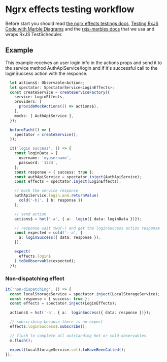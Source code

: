 # Ngrx effects testing workflow

Before start you should read [the ngrx effects testings docs](https://ngrx.io/guide/effects/testing), [Testing RxJS Code with Marble Diagrams](https://rxjs.dev/guide/testing/marble-testing) and the [rxjs-marbles docs](https://github.com/just-jeb/jest-marbles) that we usa and wraps RxJS TestScheduler.


## Example

This example receives an user login info in the actions props and send it to the service method AuthApiService/login and if it's successful call to the loginSuccess action with the response.

```ts
  let actions$: Observable<Action>;
  let spectator: SpectatorService<LoginEffects>;
  const createService = createServiceFactory({
    service: LoginEffects,
    providers: [
      provideMockActions(() => actions$),
    ],
    mocks: [ AuthApiService ],
  });

  beforeEach(() => {
    spectator = createService();
  });

  it('login success', () => {
    const loginData = {
      username: 'myusername',
      password: '1234',
    };
    const response = { success: true };
    const authApiService = spectator.inject(AuthApiService);
    const effects = spectator.inject(LoginEffects);

    // mock the service response
    authApiService.login.and.returnValue(
      cold('-b|', { b: response })
    );

    // send action
    actions$ = hot('-a', { a:  login({ data: loginData })});

    // response wait two(-) and get the loginSuccess action response
    const expected = cold('--a', {
      a: loginSuccess({ data: response }),
    });

    expect(
      effects.login$
    ).toBeObservable(expected);
  });
```

### Non-dispatching effect

```ts
it('non-dispatching', () => {
  const localStorageService = spectator.inject(LocalStorageService);
  const response = { success: true };
  const effects = spectator.inject(LoginEffects);

  actions$ = hot('-a', { a:  loginSuccess({ data: response })});

  // subscribing because there is no expect
  effects.loginSuccess$.subscribe();

  // flush to complete all outstanding hot or cold observables
  m.flush();

  expect(localStorageService.set).toHaveBeenCalled();
});
```
